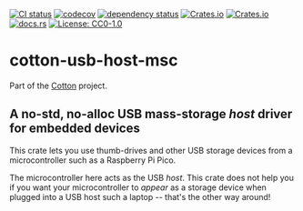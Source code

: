[![CI status](https://github.com/pdh11/cotton/actions/workflows/ci.yml/badge.svg)](https://github.com/pdh11/cotton/actions)
[![codecov](https://codecov.io/gh/pdh11/cotton/branch/main/graph/badge.svg?token=SMSZEPGRHA)](https://codecov.io/gh/pdh11/cotton)
[![dependency status](https://deps.rs/repo/github/pdh11/cotton/status.svg)](https://deps.rs/repo/github/pdh11/cotton)
[![Crates.io](https://img.shields.io/crates/v/cotton-usb-host-msc)](https://crates.io/crates/cotton-usb-host-msc)
[![Crates.io](https://img.shields.io/crates/d/cotton-usb-host-msc)](https://crates.io/crates/cotton-usb-host-msc)
[![docs.rs](https://img.shields.io/docsrs/cotton-usb-host-msc)](https://docs.rs/cotton-usb-host-msc/latest/cotton_usb-host-msc/)
[![License: CC0-1.0](https://img.shields.io/badge/License-CC0_1.0-lightgrey.svg)](http://creativecommons.org/publicdomain/zero/1.0/)

# cotton-usb-host-msc

Part of the [Cotton](https://github.com/pdh11/cotton) project.

## A no-std, no-alloc USB mass-storage _host_ driver for embedded devices

This crate lets you use thumb-drives and other USB storage devices from a
microcontroller such as a Raspberry&nbsp;Pi Pico.

The microcontroller here acts as the USB _host_. This crate does not
help you if you want your microcontroller to _appear_ as a storage
device when plugged into a USB host such a laptop -- that's the other
way around!
